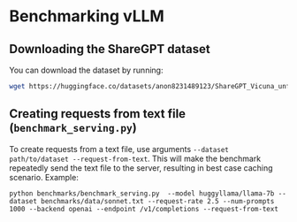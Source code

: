 # Benchmarking vLLM

## Downloading the ShareGPT dataset

You can download the dataset by running:
```bash
wget https://huggingface.co/datasets/anon8231489123/ShareGPT_Vicuna_unfiltered/resolve/main/ShareGPT_V3_unfiltered_cleaned_split.json
```

## Creating requests from text file (`benchmark_serving.py`)

To create requests from a text file, use arguments `--dataset path/to/dataset --request-from-text`. This will make the benchmark repeatedly send the text file to the server, resulting in best case caching scenario. Example:
```
python benchmarks/benchmark_serving.py  --model huggyllama/llama-7b --dataset benchmarks/data/sonnet.txt --request-rate 2.5 --num-prompts 1000 --backend openai --endpoint /v1/completions --request-from-text
```
